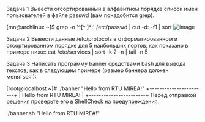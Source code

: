 Задача 1
Вывести отсортированный в алфавитном порядке список имен пользователей в файле passwd (вам понадобится grep).

[mn@archlinux ~]$ grep -o '^[^:]*:' /etc/passwd | cut -d: -f1 | sort
![image](https://github.com/user-attachments/assets/07425d90-ae85-4b09-b405-133399315fb0)



Задача 2
Вывести данные /etc/protocols в отформатированном и отсортированном порядке для 5 наибольших портов, как показано в примере ниже:
cat /etc/services | sort -k 2 -n | tail -n 5

Задача 3
Написать программу banner средствами bash для вывода текстов, как в следующем примере (размер баннера должен меняться!):

[root@localhost ~]# ./banner "Hello from RTU MIREA!"
+-----------------------+
| Hello from RTU MIREA! |
+-----------------------+
Перед отправкой решения проверьте его в ShellCheck на предупреждения.

 ./banner.sh "Hello from RTU MIREA!"

